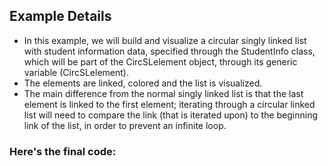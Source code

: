 ## Example Details

-   In this example, we will build and visualize a circular singly linked list with student information data, specified through the StudentInfo class, which will be part of the CircSLelement object, through its generic variable (CircSLelement<StudentInfo>).
-   The elements are linked, colored and the list is visualized.
-   The main difference from the normal singly linked list is that the last element is linked to the first element; iterating through a circular linked list will need to compare the link (that is iterated upon) to the beginning link of the list, in order to prevent an infinite loop.

### Here's the final code:

[](./testing/c++/circ_sllist.cpp.html)[](./testing/c++/StudentInfo.h.html)